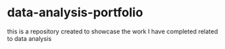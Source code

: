 # data-analysis-portfolio
this is a repository created to showcase the work I have completed related to data analysis
